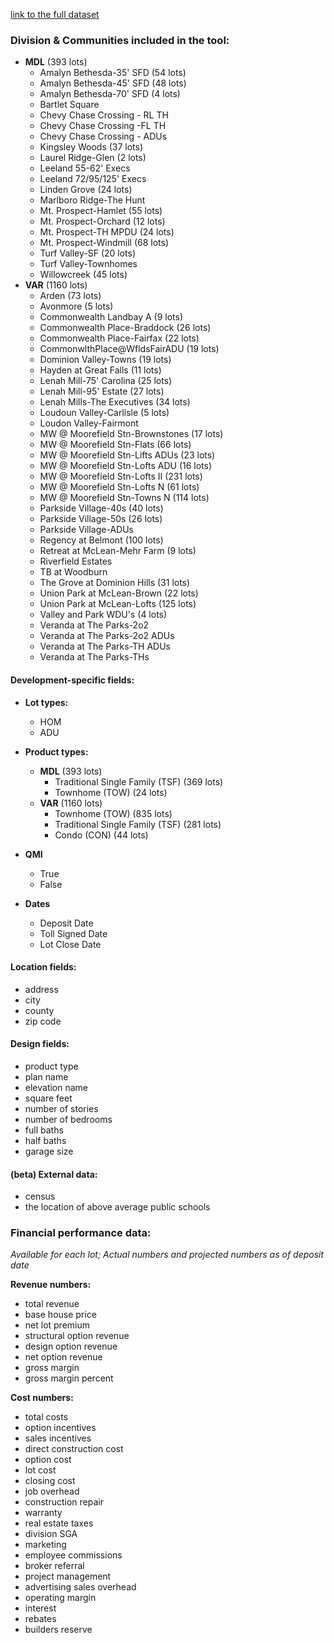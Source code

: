 [link to the full dataset](https://docs.google.com/spreadsheets/d/1Yt8bB5AArzjYrUVCXi8rJPffnok_-HHwGsFtL3QSD9o/edit?gid=34364619#gid=34364619v)

### **Division & Communities included in the tool:**

 - **MDL** (393 lots)
   - Amalyn Bethesda-35' SFD (54 lots)
   - Amalyn Bethesda-45' SFD (48 lots)
   - Amalyn Bethesda-70' SFD (4 lots)
   - Bartlet Square
   - Chevy Chase Crossing - RL TH
   - Chevy Chase Crossing -FL TH
   - Chevy Chase Crossing - ADUs
   - Kingsley Woods (37 lots)
   - Laurel Ridge-Glen (2 lots)
   - Leeland 55-62' Execs
   - Leeland 72/95/125' Execs
   - Linden Grove (24 lots)
   - Marlboro Ridge-The Hunt
   - Mt. Prospect-Hamlet (55 lots)
   - Mt. Prospect-Orchard (12 lots)
   - Mt. Prospect-TH MPDU (24 lots)
   - Mt. Prospect-Windmill (68 lots)
   - Turf Valley-SF (20 lots)
   - Turf Valley-Townhomes
   - Willowcreek (45 lots)
 - **VAR** (1160 lots)
   - Arden (73 lots)
   - Avonmore (5 lots)
   - Commonwealth Landbay A (9 lots)
   - Commonwealth Place-Braddock (26 lots)
   - Commonwealth Place-Fairfax (22 lots)
   - CommonwlthPlace@WfldsFairADU (19 lots)
   - Dominion Valley-Towns (19 lots)
   - Hayden at Great Falls (11 lots)
   - Lenah Mill-75' Carolina (25 lots)
   - Lenah Mill-95' Estate (27 lots)
   - Lenah Mills-The Executives (34 lots)
   - Loudoun Valley-Carlisle (5 lots)
   - Loudon Valley-Fairmont
   - MW @ Moorefield Stn-Brownstones (17 lots)
   - MW @ Moorefield Stn-Flats (66 lots)
   - MW @ Moorefield Stn-Lifts ADUs (23 lots)
   - MW @ Moorefield Stn-Lofts ADU (16 lots)
   - MW @ Moorefield Stn-Lofts II (231 lots)
   - MW @ Moorefield Stn-Lofts N (61 lots)
   - MW @ Moorefield Stn-Towns N (114 lots)
   - Parkside Village-40s (40 lots)
   - Parkside Village-50s (26 lots)
   - Parkside Village-ADUs
   - Regency at Belmont (100 lots)
   - Retreat at McLean-Mehr Farm (9 lots)
   - Riverfield Estates
   - TB at Woodburn
   - The Grove at Dominion Hills (31 lots)
   - Union Park at McLean-Brown (22 lots)
   - Union Park at McLean-Lofts (125 lots)
   - Valley and Park WDU's (4 lots)
   - Veranda at The Parks-2o2
   - Veranda at The Parks-2o2 ADUs
   - Veranda at The Parks-TH ADUs
   - Veranda at The Parks-THs

#### **Development-specific fields:**
 - **Lot types:**
   - HOM
   - ADU

 - **Product types:**

   - **MDL** (393 lots)
     - Traditional Single Family (TSF) (369 lots)
     - Townhome (TOW) (24 lots)
   - **VAR** (1160 lots)
     - Townhome (TOW) (835 lots)
     - Traditional Single Family (TSF) (281 lots)
     - Condo (CON) (44 lots)

 - **QMI**
   - True
   - False

 - **Dates**
   - Deposit Date
   - Toll Signed Date
   - Lot Close Date


#### **Location fields:**
 - address
 - city
 - county
 - zip code

#### **Design fields:**
 - product type
 - plan name
 - elevation name
 - square feet
 - number of stories
 - number of bedrooms
 - full baths
 - half baths
 - garage size

#### **(beta) External data:**
 - census
 - the location of above average public schools 

### **Financial performance data:**
  *Available for each lot; Actual numbers and projected numbers as of deposit date*

**Revenue numbers:**
 - total revenue
 - base house price
 - net lot premium
 - structural option revenue
 - design option revenue
 - net option revenue
 - gross margin
 - gross margin percent

**Cost numbers:**
 - total costs
 - option incentives
 - sales incentives
 - direct construction cost
 - option cost
 - lot cost
 - closing cost
 - job overhead
 - construction repair
 - warranty
 - real estate taxes
 - division SGA
 - marketing
 - employee commissions
 - broker referral
 - project management
 - advertising sales overhead
 - operating margin
 - interest
 - rebates
 - builders reserve

